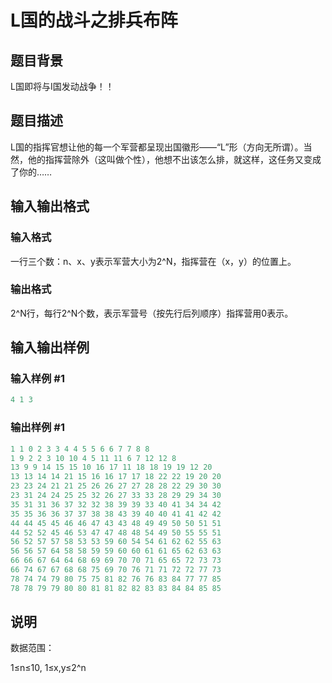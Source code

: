 # L国的战斗之排兵布阵

## 题目背景

L国即将与I国发动战争！！

## 题目描述

L国的指挥官想让他的每一个军营都呈现出国徽形——“L”形（方向无所谓）。当然，他的指挥营除外（这叫做个性），他想不出该怎么排，就这样，这任务又变成了你的……

## 输入输出格式

### 输入格式

一行三个数：n、x、y表示军营大小为2^N，指挥营在（x，y）的位置上。

### 输出格式

2^N行，每行2^N个数，表示军营号（按先行后列顺序）指挥营用0表示。

## 输入输出样例

### 输入样例 #1

```cpp
4 1 3
```


### 输出样例 #1

```cpp
1 1 0 2 3 3 4 4 5 5 6 6 7 7 8 8
1 9 2 2 3 10 10 4 5 11 11 6 7 12 12 8
13 9 9 14 15 15 10 16 17 11 18 18 19 19 12 20
13 13 14 14 21 15 16 16 17 17 18 22 22 19 20 20
23 23 24 21 21 25 26 26 27 27 28 28 22 29 30 30
23 31 24 24 25 25 32 26 27 33 33 28 29 29 34 30
35 31 31 36 37 32 32 38 39 39 33 40 41 34 34 42
35 35 36 36 37 37 38 38 43 39 40 40 41 41 42 42
44 44 45 45 46 46 47 43 43 48 49 49 50 50 51 51
44 52 52 45 46 53 47 47 48 48 54 49 50 55 55 51
56 52 57 57 58 53 53 59 60 54 54 61 62 62 55 63
56 56 57 64 58 58 59 59 60 60 61 61 65 62 63 63
66 66 67 64 64 68 69 69 70 70 71 65 65 72 73 73
66 74 67 67 68 68 75 69 70 76 71 71 72 72 77 73
78 74 74 79 80 75 75 81 82 76 76 83 84 77 77 85
78 78 79 79 80 80 81 81 82 82 83 83 84 84 85 85

```
## 说明

数据范围：

1≤n≤10, 1≤x,y≤2^n

